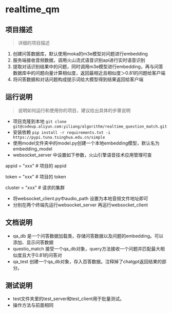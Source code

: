 # realtime_qm
## 项目描述
>  详细的项目描述
1. 创建问答数据库，默认使用moka的m3e模型对问题进行embedding
2. 服务端接收音频数据，调用火山流式语音识别api进行实时语音识别
3. 提取对话识别结果中的问题，同时调用m3e模型进行embedding，再与问答数据库中的问题向量计算相似度，返回最相近且相似度＞0.81的问题给客户端
4. 将问答数据和对话问题构成提示词给大模型得到结果返回给客户端


## 运行说明
> 说明如何运行和使用你的项目，建议给出具体的步骤说明
* 项目克隆到本地
    ```git clone git@codeup.aliyun.com:yiliang/algorithm/realtime_question_match.git```
* 安装依赖 ```pip install -r requirements.txt -i https://pypi.tuna.tsinghua.edu.cn/simple```
* 使用model文件夹中的model.py创建一个本地embedding模型，默认名为embedding_model
* websocket_server 中设置如下参数，火山引擎语音技术应用管理可查

appid = "xxx"    # 项目的 appid

token = "xxx"    # 项目的 token

cluster = "xxx"  # 请求的集群

* 将websocket_client.py中audio_path 设置为本地音频文件地址即可
* 分别在两个终端先运行websocket_server 再运行websocket_client



## 文档说明
* qa_db 是一个问答数据加载类，存储问答数据以及问题的embedding。可以添加、显示问答数据
* questio_match 接受一个qa_db对象，query方法接收一个问题并匹配最大相似度且大于0.81的问答对
* qa_test 创建一个qa_db对象，存入百答数据。注释掉了chatgpt返回结果的部分。

## 测试说明
* test文件夹里的test_server和test_client用于批量测试。
* 操作方法与前面相同
